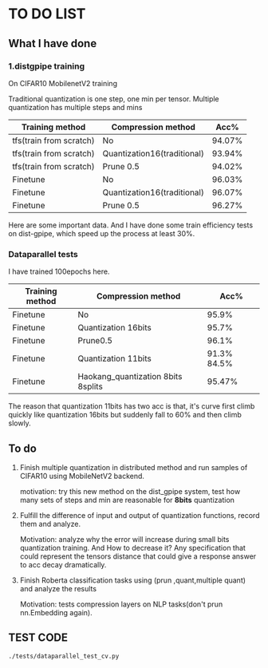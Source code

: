 # TO DO LIST

## What I have done

### 1.distgpipe training

On CIFAR10 MobilenetV2 training

Traditional quantization is one step, one min per tensor. Multiple quantization has multiple steps and mins

| Training method         | Compression method          | Acc%   |
| ----------------------- | --------------------------- | ------ |
| tfs(train from scratch) | No                          | 94.07% |
| tfs(train from scratch) | Quantization16(traditional) | 93.94% |
| tfs(train from scratch) | Prune 0.5                   | 94.02% |
| Finetune                | No                          | 96.03% |
| Finetune                | Quantization16(traditional) | 96.07% |
| Finetune                | Prune 0.5                   | 96.27% |

Here are some important data. And I have done some train efficiency tests on dist-gpipe, which speed up the process at least 30%.

### Dataparallel tests

I have trained 100epochs here.

| Training method | Compression method                 | Acc%        |
| --------------- | ---------------------------------- | ----------- |
| Finetune        | No                                 | 95.9%       |
| Finetune        | Quantization 16bits                | 95.7%       |
| Finetune        | Prune0.5                           | 96.1%       |
| Finetune        | Quantization 11bits                | 91.3% 84.5% |
| Finetune        | Haokang_quantization 8bits 8splits | 95.47%      |

The reason that quantization 11bits has two acc is that, it's curve first climb quickly like quantization 16bits but suddenly fall to 60% and then climb slowly.

## To do

1. Finish multiple quantization in distributed method and run samples of CIFAR10 using MobileNetV2 backend.

   motivation: try this new method on the dist_gpipe system, test how many sets of steps and min are reasonable for **8bits** quantization

2. Fulfill the difference of input and output of quantization functions, record them and analyze.

   Motivation: analyze why the error will increase during small bits quantization training. And How to decrease it? Any specification that could represent the tensors distance that could give a response answer to acc decay dramatically.

3. Finish Roberta classification tasks using (prun ,quant,multiple quant) and analyze the results

   Motivation: tests compression layers on NLP tasks(don't prun nn.Embedding again).

## TEST CODE

```
./tests/dataparallel_test_cv.py
```

